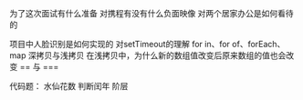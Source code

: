 为了这次面试有什么准备
对携程有没有什么负面映像
对两个居家办公是如何看待的

项目中人脸识别是如何实现的
对setTimeout的理解
for in、for of、forEach、map
深拷贝与浅拷贝
在浅拷贝中，为什么新的数组值改变后原来数组的值也会改变
== 与 ===

代码题：
水仙花数
判断闰年
阶层